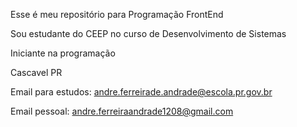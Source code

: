 Esse é meu repositório para Programação FrontEnd

Sou estudante do CEEP no curso de Desenvolvimento de Sistemas

Iniciante na programação

Cascavel PR

Email para estudos: andre.ferreirade.andrade@escola.pr.gov.br

Email pessoal: andre.ferreiraandrade1208@gmail.com

